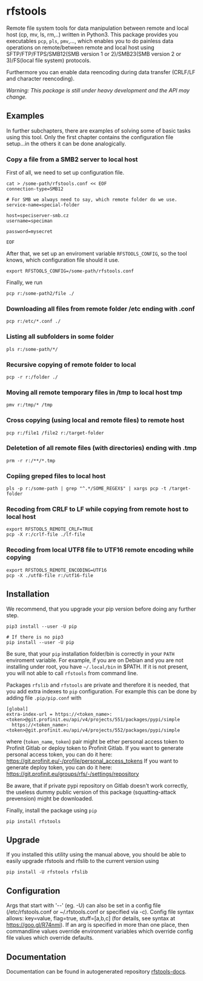 # rfstools
Remote file system tools for data manipulation between remote and local host (cp, mv, ls, rm,..) written in Python3. 
This package provides you executables `pcp`, `pls`, `pmv`,..., which enables you to do painless data operations on remote/between remote and local host using SFTP/FTP/FTPS/SMB12(SMB version 1 or 2)/SMB23(SMB version 2 or 3)/FS(local file system) protocols.

Furthermore you can enable data reencoding during data transfer (CRLF/LF and character reencoding). 

*Warning: This package is still under heavy development and the API may change.*

## Examples
In further subchapters, there are examples of solving some of basic tasks using this tool. Only the first chapter contains the configuration file setup...in the others it can be done analogically.

### Copy a file from a SMB2 server to local host
First of all, we need to set up configuration file.

    cat > /some-path/rfstools.conf << EOF
    connection-type=SMB12
    
    # For SMB we always need to say, which remote folder do we use.
    service-name=special-folder

    host=speciserver-smb.cz
    username=speciman

    password=mysecret

    EOF

After that, we set up an enviroment variable `RFSTOOLS_CONFIG`, so the tool knows, which configuration file should it use.

    export RFSTOOLS_CONFIG=/some-path/rfstools.conf

Finally, we run

    pcp r:/some-path2/file ./

### Downloading all files from remote folder /etc ending with .conf

    pcp r:/etc/*.conf ./

### Listing all subfolders in some folder

    pls r:/some-path/*/

### Recursive copying of remote folder to local

    pcp -r r:/folder ./

### Moving all remote temporary files in /tmp to local host tmp

    pmv r:/tmp/* /tmp

### Cross copying (using local and remote files) to remote host

    pcp r:/file1 /file2 r:/target-folder

### Deletetion of all remote files (with directories) ending with .tmp

    prm -r r:/**/*.tmp

### Copiing greped files to local host

    pls -p r:/some-path | grep "^.*/SOME_REGEX$" | xargs pcp -t /target-folder 

### Recoding from CRLF to LF while copying from remote host to local host

    export RFSTOOLS_REMOTE_CRLF=TRUE
    pcp -X r:/crlf-file ./lf-file

### Recoding from local UTF8 file to UTF16 remote encoding while copying
    
    export RFSTOOLS_REMOTE_ENCODING=UTF16
    pcp -X ./utf8-file r:/utf16-file

## Installation
We recommend, that you upgrade your pip version before doing any further step.

    pip3 install --user -U pip

    # If there is no pip3
    pip install --user -U pip

Be sure, that your `pip` installation folder/bin is correctly in your `PATH` enviroment variable. 
For example, if you are on Debian and you are not installing under root, you have `~/.local/bin` in $PATH.
If it is not present, you will not able to call `rfstools` from command line.

Packages `rfslib` and `rfstools` are private and therefore it is needed, that you add extra indexes to `pip` configuration.
For example this can be done by adding file `.pip/pip.conf` with

    [global]
    extra-index-url = https://<token_name>:<token>@git.profinit.eu/api/v4/projects/551/packages/pypi/simple 
      https://<token_name>:<token>@git.profinit.eu/api/v4/projects/552/packages/pypi/simple

where (`token_name`, `token`) pair might be ether personal access token to Profinit Gitlab or deploy token to Profinit Gitlab.
If you want to generate personal access token, you can do it here: https://git.profinit.eu/-/profile/personal_access_tokens
If you want to generate deploy token, you can do it here: https://git.profinit.eu/groups/rfs/-/settings/repository

Be aware, that if private pypi repository on Gitlab doesn't work correctly, the useless dummy public version of this package (squatting-attack prevension) might be downloaded.

Finally, install the package using `pip`

    pip install rfstools

## Upgrade
If you installed this utility using the manual above, you should be able to easily upgrade rfstools and rfslib to the current version using

    pip install -U rfstools rfslib


## Configuration
Args that start with '--' (eg. -U) can also be set in a config file
(/etc/rfstools.conf or ~/.rfstools.conf or specified via -c). Config file
syntax allows: key=value, flag=true, stuff=[a,b,c] (for details, see syntax at
https://goo.gl/R74nmi). If an arg is specified in more than one place, then
commandline values override environment variables which override config file
values which override defaults.

## Documentation
Documentation can be found in autogenerated repository [rfstools-docs](https://gitlab.com/rfs4/rfstools-docs).


